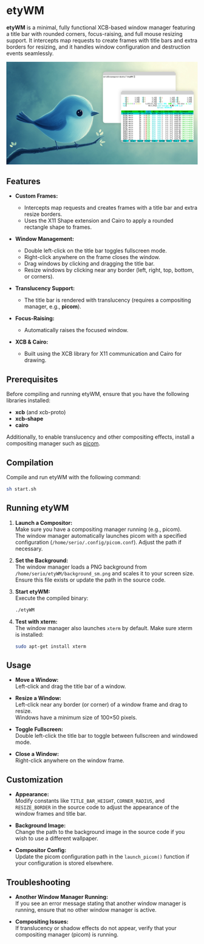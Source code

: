 # etyWM

**etyWM** is a minimal, fully functional XCB-based window manager featuring a title bar with rounded corners, focus-raising, and full mouse resizing support. It intercepts map requests to create frames with title bars and extra borders for resizing, and it handles window configuration and destruction events seamlessly.

![Screenshot](screenshot.png)

## Features

- **Custom Frames:**  
  - Intercepts map requests and creates frames with a title bar and extra resize borders.
  - Uses the X11 Shape extension and Cairo to apply a rounded rectangle shape to frames.

- **Window Management:**  
  - Double left-click on the title bar toggles fullscreen mode.
  - Right-click anywhere on the frame closes the window.
  - Drag windows by clicking and dragging the title bar.
  - Resize windows by clicking near any border (left, right, top, bottom, or corners).

- **Translucency Support:**  
  - The title bar is rendered with translucency (requires a compositing manager, e.g., **picom**).

- **Focus-Raising:**  
  - Automatically raises the focused window.

- **XCB & Cairo:**  
  - Built using the XCB library for X11 communication and Cairo for drawing.

## Prerequisites

Before compiling and running etyWM, ensure that you have the following libraries installed:

- **xcb** (and xcb-proto)
- **xcb-shape**
- **cairo**


Additionally, to enable translucency and other compositing effects, install a compositing manager such as [picom](https://github.com/yshui/picom).

## Compilation

Compile and run etyWM with the following command:

```bash
sh start.sh
```

## Running etyWM

1. **Launch a Compositor:**  
   Make sure you have a compositing manager running (e.g., picom).  
   The window manager automatically launches picom with a specified configuration (`/home/serio/.config/picom.conf`). Adjust the path if necessary.

2. **Set the Background:**  
   The window manager loads a PNG background from `/home/serio/etyWM/background_sm.png` and scales it to your screen size.  
   Ensure this file exists or update the path in the source code.

3. **Start etyWM:**  
   Execute the compiled binary:
   
   ```bash
   ./etyWM
   ```

4. **Test with xterm:**  
   The window manager also launches `xterm` by default. Make sure xterm is installed:
   
   ```bash
   sudo apt-get install xterm
   ```

## Usage

- **Move a Window:**  
  Left-click and drag the title bar of a window.

- **Resize a Window:**  
  Left-click near any border (or corner) of a window frame and drag to resize.  
  Windows have a minimum size of 100×50 pixels.

- **Toggle Fullscreen:**  
  Double left-click the title bar to toggle between fullscreen and windowed mode.

- **Close a Window:**  
  Right-click anywhere on the window frame.

## Customization

- **Appearance:**  
  Modify constants like `TITLE_BAR_HEIGHT`, `CORNER_RADIUS`, and `RESIZE_BORDER` in the source code to adjust the appearance of the window frames and title bar.

- **Background Image:**  
  Change the path to the background image in the source code if you wish to use a different wallpaper.

- **Compositor Config:**  
  Update the picom configuration path in the `launch_picom()` function if your configuration is stored elsewhere.

## Troubleshooting

- **Another Window Manager Running:**  
  If you see an error message stating that another window manager is running, ensure that no other window manager is active.

- **Compositing Issues:**  
  If translucency or shadow effects do not appear, verify that your compositing manager (picom) is running.
